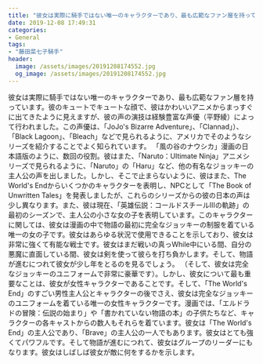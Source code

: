 ```yaml
---
title: "彼女は実際に騎手ではない唯一のキャラクターであり、最も広範なファン層を持っています。"
date: 2019-12-08 17:49:31
categories:
- General
tags:
- "藤田菜七子騎手"
header:
  image: /assets/images/20191208174552.jpg
  og_image: /assets/images/20191208174552.jpg
---
```


彼女は実際に騎手ではない唯一のキャラクターであり、最も広範なファン層を持っています。彼のキュートでキュートな顔で、彼はかわいいアニメからまっすぐに出てきたように見えますが、彼の声の演技は経験豊富な声優（平野綾）によって行われました。この声優は、「JoJo&#39;s Bizarre Adventure」、「Clannad」）、「Black Lagoon」、「Bleach」などで見られるように、アメリカでそのようなシリーズを紹介することでよく知られています。 「風の谷のナウシカ」漫画の日本語版のように、数回の役割。彼はまた、「Naruto：Ultimate Ninja」アニメシリーズで見られるように、「Naruto」の「Haru」など、他の有名なジョッキーの主人公の声を出しました。しかし、そこで止まらないように、彼はまた、The World&#39;s Endからいくつかのキャラクターを表明し、NPCとして「The Book of Unwritten Tales」を発表しましたが、これらのシリーズからの彼の日本の声は少し異なります。また、彼は現在、「英雄伝説：コールドスチールIIIの軌跡」の最初のシーズンで、主人公の小さな女の子を表明しています。このキャラクターに関しては、彼女は漫画の中で物語の最初に完全なジョッキーの制服を着ている唯一の女の子です。彼女はあらゆる状況で使用できることを示しており、彼女は非常に強くて有能な戦士です。彼女はまだ戦いの真っWhile中にいる間、自分の悪魔に直面している間、彼女は剣を使って彼らを打ち負かします。そして、物語が進むにつれて彼女が少し年をとるのを見るでしょう。 （そして、彼女は完全なジョッキーのユニフォームで非常に豪華です）。しかし、彼女について最も重要なことは、彼女が女性キャラクターであることです。そして、「The World&#39;s End」のすごい男性主人公とキャラクターの後でさえ、彼女は完全なジョッキーのユニフォームを着ている唯一の女性キャラクターです。漫画では、「エルドラドの冒険：伝説の始まり」や「書かれていない物語の本」の子供たちなど、キャラクターの各キャストからの数人もそれらを着ています。彼女は「The World&#39;s End」の主人公であり、「Brave」の主人公の一人でもあります。彼女はとても強くてパワフルです。そして物語が進むにつれて、彼女はグループのリーダーにもなります。彼女はしばしば彼女が敵に何をするかを示します。

